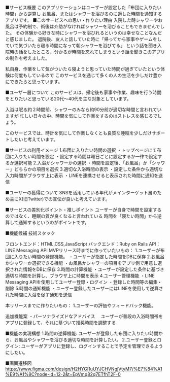 ■サービス概要
このアプリケーションはユーザーが設定した「布団に入りたい時間」から逆算し
お風呂、またはシャワーを浴びるのに適した時間を通知するアプリです。
■このサービスへの思い・作りたい理由
入院した時シャワーやお風呂は予約制で、術後は介助がなければシャワーを浴びることもできませんでした。
その体験から好きな時にシャワーを浴びれるというのは幸せなことなんだと感じました。
退院後、友人と話していた時に「帰ってから家事やゲームをしていて気づいたら寝る時間になって朝シャワーを浴びてる」
という話を聞き入院時の話をしたところ、分かるが時間を忘れてしまうという話を聞きこのアプリの制作を考えました。

私自身、作業をして気がついたら寝ようと思っていた時間が過ぎていたという体験は何度もしているので
このサービスを通じて多くの人の生活を少しだけ豊かにできたらと思っています。

■ユーザー層について
このサービスは、帰宅後も家事や作業、趣味を行う時間をとりたいと思っている20代〜40代を主な対象としています。

入浴は眠る約２時間前、シャワーのみなら約90分前が適切な時間と言われていますが
忙しい日々の中、時間を気にして作業をするのはストレスを感じるでしょう。

このサービスでは、時計を気にして作業しなくとも良質な睡眠を少しだけサポートしたいと考えています。

■サービスの利用イメージ
1.布団に入りたい時間の選択
・トップページにて布団に入りたい時間を設定
・設定する時間は曜日ごとに設定するか一律で設定するか選択可能
2.入浴かシャワーかの選択
・時間を設定後、「お風呂」か「シャワー」どちらかの項目を選択
3.適切な入浴時間の表示
・設定した条件から適切な入力時間がブラウザ上に表示
・LINEを連携させると表示された時間に通知を送信

■ユーザーの獲得について
SNSを活用している年代がメインターゲット層のため主にX(旧Twitter)での宣伝が良いと考えています。

■サービスの差別化ポイント・推しポイント
ユーザーが自身で時間を設定するのではなく、睡眠の質が良くなると言われている
時間を「寝たい時間」から逆算して通知するというのがポイントです。

■機能候補
技術スタック

フロントエンド：HTML,CSS,JavaScript
バックエンド：Ruby on Rails
API：LINE Messaging API
MVPリリース時までに作っていたいもの：
1.ユーザーが布団に入りたい時間の登録機能。
・ユーザーが指定した時間をDBに保存
2.お風呂かシャワーか選択できる機能
・お風呂かシャワーの項目をアプリ側で用意し選択された情報をDBに保存
3.時間の計算機能
・ユーザーが設定した条件に基づき適切な時間を計算し、ブラウザ上に時間を表示
4.ユーザー管理機能
・LINE Messaging APIを使用してユーザー登録・ログイン
・登録した時間等の編集・削除
5.時間の通知機能
・ユーザー登録したユーザーにはLINEを使用して逆算された時間に入浴を促す通知を送信

本リリースまでに作りたいもの：
1.ユーザーの評価やフィードバック機能。

追加機能案
・パーソナライズドなアドバイス
　ユーザーが普段の入浴時間帯をアプリに登録して、それに基づいて推奨時間を調整する

■機能の実現構想
1.時間の逆算機能: ユーザーが登録した布団に入りたい時間から、お風呂やシャワーを浴びる適切な時間を計算したい。
2.ユーザー登録とログイン: ユーザーがアプリに登録し、ログインすることで予定を管理できるようにしたい。

■画面遷移図
https://www.figma.com/design/H2HYGI1uUYJCHVNgjVtyM7/%E7%84%A1%E9%A1%8C?node-id=12-2&t=EpVmq82q7ETfhT2F-0
